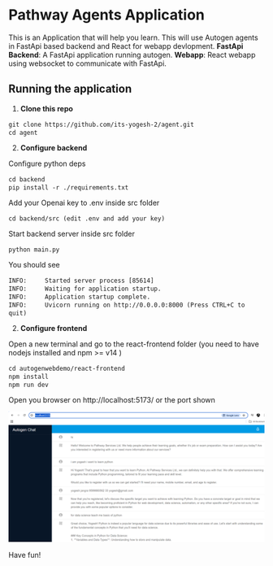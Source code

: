 # Pathway Agents Application

This is an Application that will help you learn.
This will use Autogen agents in FastApi based backend and React for webapp devlopment.
**FastApi Backend**: A FastApi application running autogen.
**Webapp**: React webapp using websocket to communicate with FastApi.

## Running the application

1. **Clone this repo**
```
git clone https://github.com/its-yogesh-2/agent.git
cd agent
```
2. **Configure backend**

Configure python deps
```
cd backend
pip install -r ./requirements.txt 
```

Add your Openai key to .env inside src folder
```
cd backend/src (edit .env and add your key)
```

Start backend server inside src folder
```
python main.py
```
You should see

```
INFO:     Started server process [85614]
INFO:     Waiting for application startup.
INFO:     Application startup complete.
INFO:     Uvicorn running on http://0.0.0.0:8000 (Press CTRL+C to quit)
```

2. **Configure frontend**

Open a new terminal and go to the react-frontend folder (you need to have nodejs installed and npm >= v14 )
```
cd autogenwebdemo/react-frontend
npm install
npm run dev
```
Open you browser on http://localhost:5173/ or the port shown 

![chat interface](/chat_demo.png "Chat")

Have fun!

